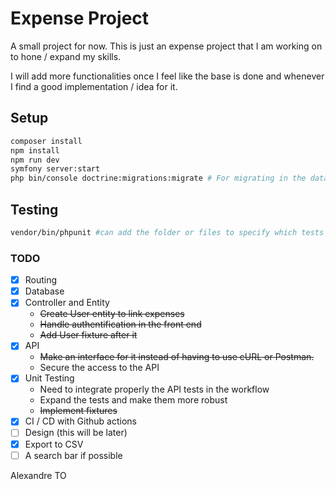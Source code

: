 # Expense Project

A small project for now. This is just an expense project that I am working on to hone / expand my skills. 

I will add more functionalities once I feel like the base is done and whenever I find a good implementation / idea for it.

## Setup

```Bash
composer install
npm install
npm run dev
symfony server:start
php bin/console doctrine:migrations:migrate # For migrating in the database
```

## Testing

```Bash
vendor/bin/phpunit #can add the folder or files to specify which tests to run instead of all
```

### TODO

- [x] Routing
- [x] Database
- [x] Controller and Entity
  - ~~Create User entity to link expenses~~
  - ~~Handle authentification in the front end~~
  - ~~Add User fixture after it~~
- [x] API
  - ~~Make an interface for it instead of having to use cURL or Postman.~~
  - Secure the access to the API
- [x] Unit Testing
  - Need to integrate properly the API tests in the workflow
  - Expand the tests and make them more robust
  - ~~Implement fixtures~~
- [x] CI / CD with Github actions
- [ ] Design (this will be later)
- [x] Export to CSV
- [ ] A search bar if possible

Alexandre TO